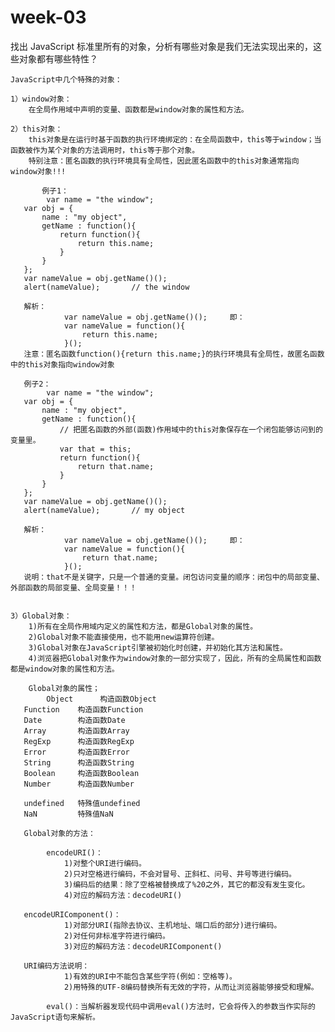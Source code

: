 # week-03
找出 JavaScript 标准里所有的对象，分析有哪些对象是我们无法实现出来的，这些对象都有哪些特性？

    JavaScript中几个特殊的对象：

    1）window对象：
        在全局作用域中声明的变量、函数都是window对象的属性和方法。

    2）this对象：
        this对象是在运行时基于函数的执行环境绑定的：在全局函数中，this等于window；当函数被作为某个对象的方法调用时，this等于那个对象。
        特别注意：匿名函数的执行环境具有全局性，因此匿名函数中的this对象通常指向window对象!!!

           例子1：
            var name = "the window";
       var obj = {
           name : "my object",
           getName : function(){
               return function(){
                   return this.name;
               }
           }
       };
       var nameValue = obj.getName()();
       alert(nameValue);       // the window

       解析：
                var nameValue = obj.getName()();     即：
                var nameValue = function(){
                    return this.name;
                }();
       注意：匿名函数function(){return this.name;}的执行环境具有全局性，故匿名函数中的this对象指向window对象

       例子2：
            var name = "the window";
       var obj = {
           name : "my object",
           getName : function(){
               // 把匿名函数的外部(函数)作用域中的this对象保存在一个闭包能够访问到的变量里。
               var that = this;
               return function(){
                   return that.name;
               }
           }
       };
       var nameValue = obj.getName()();
       alert(nameValue);       // my object

       解析：
                var nameValue = obj.getName()();     即：
                var nameValue = function(){
                    return that.name;
                }();
       说明：that不是关键字，只是一个普通的变量。闭包访问变量的顺序：闭包中的局部变量、外部函数的局部变量、全局变量！！！


    3）Global对象：
        1)所有在全局作用域内定义的属性和方法，都是Global对象的属性。
        2)Global对象不能直接使用，也不能用new运算符创建。
        3)Global对象在JavaScript引擎被初始化时创建，并初始化其方法和属性。
        4)浏览器把Global对象作为window对象的一部分实现了，因此，所有的全局属性和函数都是window对象的属性和方法。

        Global对象的属性；
            Object      构造函数Object
       Function    构造函数Function
       Date        构造函数Date
       Array       构造函数Array
       RegExp      构造函数RegExp
       Error       构造函数Error
       String      构造函数String
       Boolean     构造函数Boolean
       Number      构造函数Number

       undefined   特殊值undefined
       NaN         特殊值NaN

       Global对象的方法：

            encodeURI()：
                1)对整个URI进行编码。
                2)只对空格进行编码，不会对冒号、正斜杠、问号、井号等进行编码。
                3)编码后的结果：除了空格被替换成了%20之外，其它的都没有发生变化。
                4)对应的解码方法：decodeURI()

       encodeURIComponent()：
                1)对部分URI(指除去协议、主机地址、端口后的部分)进行编码。
                2)对任何非标准字符进行编码。
                3)对应的解码方法：decodeURIComponent()

       URI编码方法说明：
                1)有效的URI中不能包含某些字符(例如：空格等)。
                2)用特殊的UTF-8编码替换所有无效的字符，从而让浏览器能够接受和理解。

            eval()：当解析器发现代码中调用eval()方法时，它会将传入的参数当作实际的JavaScript语句来解析。